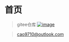 # 首页

>gitee仓库
[![image](https://img.shields.io/badge/Gitee-cccatmint-orange.svg)](https://gitee.com/cccatmint/docs)

> cao9710@outlook.com